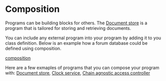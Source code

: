# Composition
Programs can be building blocks for others. The [Document store](./packages/programs/data/document) is a program that is tailored for storing and retrieving documents. 

You can include any external program into your program by adding it to you class definition. Below is an example how a forum database could be defined using composition. 


[composition](./composition.ts ':include')

Here are a few exmaples of programs that you can compose your program with: [Document store](./packages/programs/data/document), [Clock service](./packages/programs/clock-service), [Chain agnostic access controller](./packages/programs/acl/identity-access-controller) 